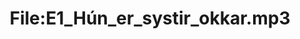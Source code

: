 ---
title: File:E1_Hún_er_systir_okkar.mp3
recording of: Hún er systir okkar.
reading speed: slow
speaker: E
license: CC0
---